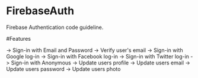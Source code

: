 # FirebaseAuth
Firebase Authentication code guideline.

#Features

-> Sign-in with Email and Password 
-> Verify user's email
-> Sign-in with Google log-in
-> Sign-in with Facebook log-in
-> Sign-in with Twitter log-in
-> Sign-in with Anonymous
-> Update users profile
-> Update users email
-> Update users password
-> Update users photo

